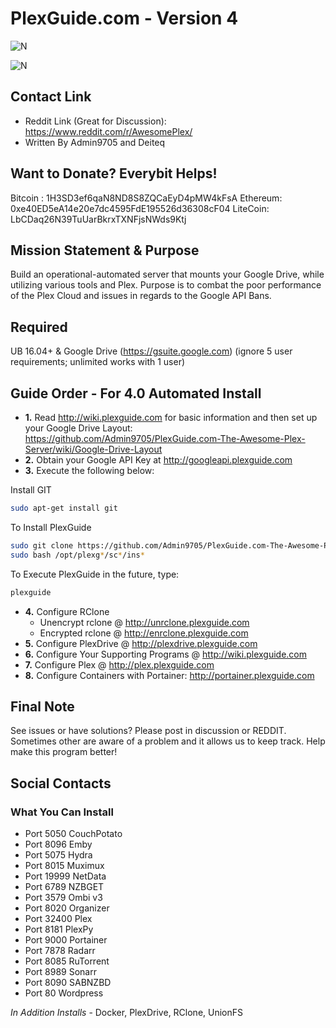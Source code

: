 # PlexGuide.com - Version 4

![N](https://preview.ibb.co/gdXE0m/Snip20171029_22.png)

![N](https://i.imgur.com/xolIUR4.png)

## Contact Link
- Reddit Link (Great for Discussion): https://www.reddit.com/r/AwesomePlex/
- Written By Admin9705 and Deiteq

## Want to Donate? Everybit Helps!

Bitcoin : 1H3SD3ef6qaN8ND8S8ZQCaEyD4pMW4kFsA
Ethereum: 0xe40ED5eA14e20e7dc4595FdE195526d36308cF04
LiteCoin: LbCDaq26N39TuUarBkrxTXNFjsNWds9Ktj

## Mission Statement & Purpose

Build an operational-automated server that mounts your Google Drive, while utilizing various tools and Plex.  Purpose is to combat the poor performance of the Plex Cloud and issues in regards to the Google API Bans.  

## Required

UB 16.04+ & Google Drive (https://gsuite.google.com) (ignore 5 user requirements; unlimited works with 1 user)

## Guide Order - For 4.0 Automated Install

- **1.** Read http://wiki.plexguide.com for basic information and then set up your Google Drive Layout: https://github.com/Admin9705/PlexGuide.com-The-Awesome-Plex-Server/wiki/Google-Drive-Layout
- **2.** Obtain your Google API Key at http://googleapi.plexguide.com
- **3.** Execute the following below:

Install GIT
```sh
sudo apt-get install git
```

To Install PlexGuide
```sh
sudo git clone https://github.com/Admin9705/PlexGuide.com-The-Awesome-Plex-Server.git /opt/plexguide
sudo bash /opt/plexg*/sc*/ins*
```

To Execute PlexGuide in the future, type:
```sh
plexguide
```

- **4.** Configure RClone
  -  Unencrypt rclone @ http://unrclone.plexguide.com 
  -  Encrypted rclone @ http://enrclone.plexguide.com
- **5.** Configure PlexDrive @ http://plexdrive.plexguide.com          
- **6.** Configure Your Supporting Programs @ http://wiki.plexguide.com
- **7.** Configure Plex @ http://plex.plexguide.com
- **8.** Configure Containers with Portainer: http://portainer.plexguide.com
          
## Final Note

See issues or have solutions? Please post in discussion or REDDIT.  Sometimes other are aware of a problem and it allows us to keep track.  Help make this program better!

## Social Contacts



### What You Can Install

- Port 5050   CouchPotato
- Port 8096   Emby 
- Port 5075   Hydra
- Port 8015   Muximux
- Port 19999  NetData
- Port 6789   NZBGET
- Port 3579   Ombi v3
- Port 8020   Organizer
- Port 32400  Plex
- Port 8181   PlexPy
- Port 9000   Portainer
- Port 7878   Radarr
- Port 8085   RuTorrent 
- Port 8989   Sonarr
- Port 8090   SABNZBD
- Port 80     Wordpress

*In Addition Installs* - Docker, PlexDrive, RClone, UnionFS
